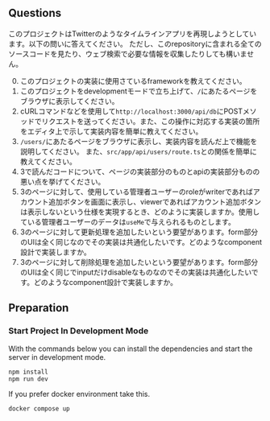## Questions

このプロジェクトはTwitterのようなタイムラインアプリを再現しようとしています。以下の問いに答えてください。
ただし、このrepositoryに含まれる全てのソースコードを見たり、ウェブ検索で必要な情報を収集したりしても構いません。

0. このプロジェクトの実装に使用さているframeworkを教えてください。
1. このプロジェクトをdevelopmentモードで立ち上げて、`/`にあたるページをブラウザに表示してください。
2. cURLコマンドなどを使用して`http://localhost:3000/api/db`にPOSTメソッドでリクエストを送ってください。また、この操作に対応する実装の箇所をエディタ上で示して実装内容を簡単に教えてください。
3. `/users/`にあたるページをブラウザに表示し、実装内容を読んだ上で機能を説明してください。 また、`src/app/api/users/route.ts`との関係を簡単に教えてください。
4. 3で読んだコードについて、ページの実装部分のものとapiの実装部分ものの悪い点を挙げてください。
5. 3のページに対して、使用している管理者ユーザーのroleがwriterであればアカウント追加ボタンを画面に表示し、viewerであればアカウント追加ボタンは表示しないという仕様を実現するとき、どのように実装しますか。使用している管理者ユーザーのデータは`useMe`で与えられるものとします。
6. 3のページに対して更新処理を追加したいという要望があります。form部分のUIは全く同じなのでその実装は共通化したいです。どのようなcomponent設計で実装しますか。
7. 3のページに対して削除処理を追加したいという要望があります。form部分のUIは全く同じでinputだけdisableなものなのでその実装は共通化したいです。どのようなcomponent設計で実装しますか。


## Preparation

### Start Project In Development Mode

With the commands below you can install the dependencies and start the server in development mode.

```shell
npm install
npm run dev
```

If you prefer docker environment take this.

```shell
docker compose up
```
